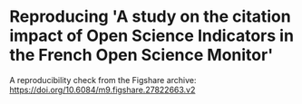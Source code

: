 # Reproducing 'A study on the citation impact of Open Science Indicators in the French Open Science Monitor'

A reproducibility check from the Figshare archive:
https://doi.org/10.6084/m9.figshare.27822663.v2

